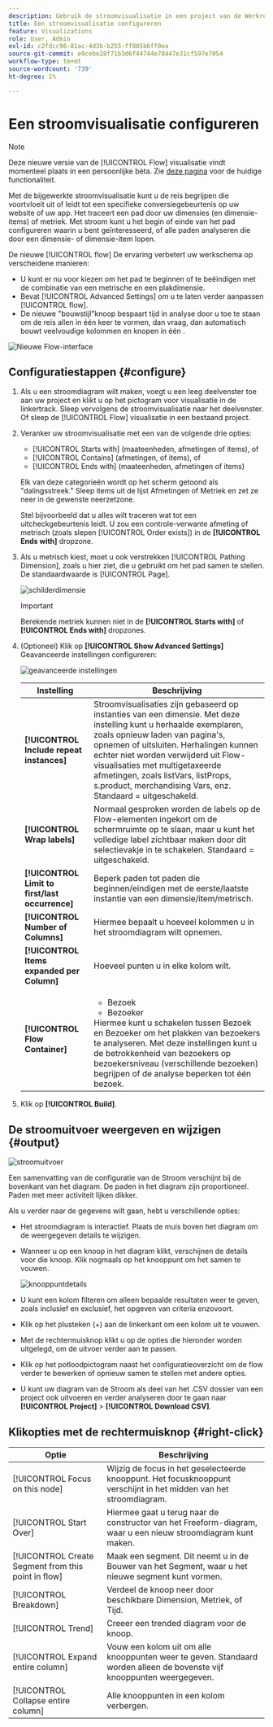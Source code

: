 ```yaml
---
description: Gebruik de stroomvisualisatie in een project van de Werkruimte.
title: Een stroomvisualisatie configureren
feature: Visualizations
role: User, Admin
exl-id: c2fdcc96-81ac-4d3b-b255-ff805b6ff0ea
source-git-commit: e9cebe28f71b3d6f44744e78447e31cf597e7054
workflow-type: tm+mt
source-wordcount: '739'
ht-degree: 1%

---
```


# Een stroomvisualisatie configureren

>[!NOTE]
>
>Deze nieuwe versie van de [!UICONTROL Flow] visualisatie vindt momenteel plaats in een persoonlijke bèta. Zie [deze pagina](/help/analyze/analysis-workspace/visualizations/c-flow/creating-flow-report.md) voor de huidige functionaliteit.

Met de bijgewerkte stroomvisualisatie kunt u de reis begrijpen die voortvloeit uit of leidt tot een specifieke conversiegebeurtenis op uw website of uw app. Het traceert een pad door uw dimensies (en dimensie-items) of metriek. Met stroom kunt u het begin of einde van het pad configureren waarin u bent geïnteresseerd, of alle paden analyseren die door een dimensie- of dimensie-item lopen.

De nieuwe [!UICONTROL flow] De ervaring verbetert uw werkschema op verscheidene manieren:

* U kunt er nu voor kiezen om het pad te beginnen of te beëindigen met de combinatie van een metrische en een plakdimensie.
* Bevat [!UICONTROL Advanced Settings] om u te laten verder aanpassen [!UICONTROL flow].
* De nieuwe &quot;bouwstijl&quot;knoop bespaart tijd in analyse door u toe te staan om de reis allen in één keer te vormen, dan vraag, dan automatisch bouwt veelvoudige kolommen en knopen in één &#x200B;.

![Nieuwe Flow-interface](assets/new-flow.png)

## Configuratiestappen {#configure}

1. Als u een stroomdiagram wilt maken, voegt u een leeg deelvenster toe aan uw project en klikt u op het pictogram voor visualisatie in de linkertrack. Sleep vervolgens de stroomvisualisatie naar het deelvenster. Of sleep de [!UICONTROL Flow] visualisatie in een bestaand project.

1. Veranker uw stroomvisualisatie met een van de volgende drie opties:

   * [!UICONTROL Starts with] (maateenheden, afmetingen of items), of
   * [!UICONTROL Contains] (afmetingen, of items), of
   * [!UICONTROL Ends with] (maateenheden, afmetingen of items)

   Elk van deze categorieën wordt op het scherm getoond als &quot;dalingsstreek.&quot; Sleep items uit de lijst Afmetingen of Metriek en zet ze neer in de gewenste neerzetzone.

   Stel bijvoorbeeld dat u alles wilt traceren wat tot een uitcheckgebeurtenis leidt. U zou een controle-verwante afmeting of metrisch (zoals slepen [!UICONTROL Order exists]) in de **[!UICONTROL Ends with]** dropzone.

1. Als u metrisch kiest, moet u ook verstrekken [!UICONTROL Pathing Dimension], zoals u hier ziet, die u gebruikt om het pad samen te stellen. De standaardwaarde is [!UICONTROL Page].

   ![schilderdimensie](assets/pathing-dim.png)

   >[!IMPORTANT]
   >
   >Berekende metriek kunnen niet in de  **[!UICONTROL Starts with]** of **[!UICONTROL Ends with]** dropzones.

1. (Optioneel) Klik op **[!UICONTROL Show Advanced Settings]** Geavanceerde instellingen configureren:

   ![geavanceerde instellingen](assets/adv-settings.png)

   | Instelling | Beschrijving |
   | --- | --- |
   | **[!UICONTROL Include repeat instances]** | Stroomvisualisaties zijn gebaseerd op instanties van een dimensie. Met deze instelling kunt u herhaalde exemplaren, zoals opnieuw laden van pagina&#39;s, opnemen of uitsluiten. Herhalingen kunnen echter niet worden verwijderd uit Flow-visualisaties met multigetaxeerde afmetingen, zoals listVars, listProps, s.product, merchandising Vars, enz. Standaard = uitgeschakeld. |
   | **[!UICONTROL Wrap labels]** | Normaal gesproken worden de labels op de Flow-elementen ingekort om de schermruimte op te slaan, maar u kunt het volledige label zichtbaar maken door dit selectievakje in te schakelen.  Standaard = uitgeschakeld. |
   | **[!UICONTROL Limit to first/last occurrence]** | Beperk paden tot paden die beginnen/eindigen met de eerste/laatste instantie van een dimensie/item/metrisch. |
   | **[!UICONTROL Number of Columns]** | Hiermee bepaalt u hoeveel kolommen u in het stroomdiagram wilt opnemen. |
   | **[!UICONTROL Items expanded per Column]** | Hoeveel punten u in elke kolom wilt. |
   | **[!UICONTROL Flow Container]** | <ul><li>Bezoek</li><li>Bezoeker</li></ul> Hiermee kunt u schakelen tussen Bezoek en Bezoeker om het plakken van bezoekers te analyseren. Met deze instellingen kunt u de betrokkenheid van bezoekers op bezoekersniveau (verschillende bezoeken) begrijpen of de analyse beperken tot één bezoek. |

1. Klik op **[!UICONTROL Build]**.

## De stroomuitvoer weergeven en wijzigen {#output}

![stroomuitvoer](assets/flow-output.png)

Een samenvatting van de configuratie van de Stroom verschijnt bij de bovenkant van het diagram. De paden in het diagram zijn proportioneel. Paden met meer activiteit lijken dikker.

Als u verder naar de gegevens wilt gaan, hebt u verschillende opties:

* Het stroomdiagram is interactief. Plaats de muis boven het diagram om de weergegeven details te wijzigen.

* Wanneer u op een knoop in het diagram klikt, verschijnen de details voor die knoop. Klik nogmaals op het knooppunt om het samen te vouwen.

   ![knooppuntdetails](assets/node-details.png)

* U kunt een kolom filteren om alleen bepaalde resultaten weer te geven, zoals inclusief en exclusief, het opgeven van criteria enzovoort.

* Klik op het plusteken (+) aan de linkerkant om een kolom uit te vouwen.

* Met de rechtermuisknop klikt u op de opties die hieronder worden uitgelegd, om de uitvoer verder aan te passen.

* Klik op het potloodpictogram naast het configuratieoverzicht om de flow verder te bewerken of opnieuw samen te stellen met andere opties.

* U kunt uw diagram van de Stroom als deel van het .CSV dossier van een project ook uitvoeren en verder analyseren door te gaan naar **[!UICONTROL Project]** > **[!UICONTROL Download CSV]**.


## Klikopties met de rechtermuisknop {#right-click}

| Optie | Beschrijving |
|--- |--- |
| [!UICONTROL Focus on this node] | Wijzig de focus in het geselecteerde knooppunt. Het focusknooppunt verschijnt in het midden van het stroomdiagram. |
| [!UICONTROL Start Over] | Hiermee gaat u terug naar de constructor van het Freeform-diagram, waar u een nieuw stroomdiagram kunt maken. |
| [!UICONTROL Create Segment from this point in flow] | Maak een segment. Dit neemt u in de Bouwer van het Segment, waar u het nieuwe segment kunt vormen. |
| [!UICONTROL Breakdown] | Verdeel de knoop neer door beschikbare Dimension, Metriek, of Tijd. |
| [!UICONTROL Trend] | Creeer een trended diagram voor de knoop. |
| [!UICONTROL Expand entire column] | Vouw een kolom uit om alle knooppunten weer te geven. Standaard worden alleen de bovenste vijf knooppunten weergegeven. |
| [!UICONTROL Collapse entire column] | Alle knooppunten in een kolom verbergen. |

